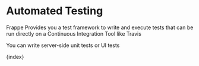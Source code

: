 <!-- add-breadcrumbs -->
# Automated Testing

Frappe Provides you a test framework to write and execute tests that can be run directly on a Continuous Integration Tool like Travis

You can write server-side unit tests or UI tests

{index}